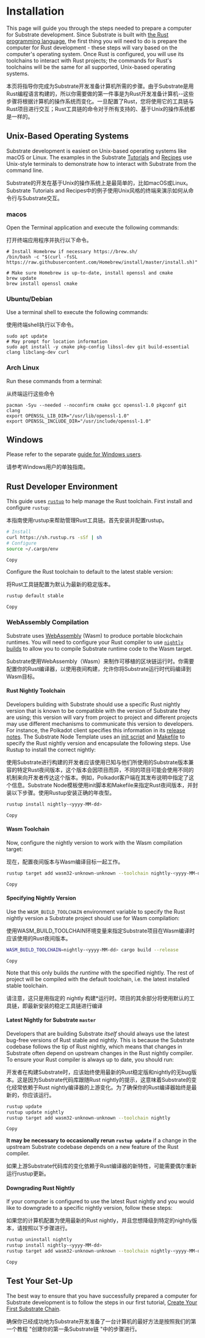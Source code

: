 # Installation

This page will guide you through the steps needed to prepare a computer for Substrate development. Since Substrate is built with [the Rust programming language](https://www.rust-lang.org/), the first thing you will need to do is prepare the computer for Rust development - these steps will vary based on the computer's operating system. Once Rust is configured, you will use its toolchains to interact with Rust projects; the commands for Rust's toolchains will be the same for all supported, Unix-based operating systems.

本页将指导你完成为Substrate开发准备计算机所需的步骤。由于Substrate是用Rust编程语言构建的，所以你需要做的第一件事是为Rust开发准备计算机--这些步骤将根据计算机的操作系统而变化。一旦配置了Rust，您将使用它的工具链与Rust项目进行交互；Rust工具链的命令对于所有支持的、基于Unix的操作系统都是一样的。

## Unix-Based Operating Systems

Substrate development is easiest on Unix-based operating systems like macOS or Linux. The examples in the Substrate [Tutorials](https://substrate.dev/tutorials) and [Recipes](https://substrate.dev/recipes/) use Unix-style terminals to demonstrate how to interact with Substrate from the command line.

Substrate的开发在基于Unix的操作系统上是最简单的，比如macOS或Linux。Substrate Tutorials and Recipes中的例子使用Unix风格的终端来演示如何从命令行与Substrate交互。

### macos

Open the Terminal application and execute the following commands:

打开终端应用程序并执行以下命令。

```shell
# Install Homebrew if necessary https://brew.sh/
/bin/bash -c "$(curl -fsSL https://raw.githubusercontent.com/Homebrew/install/master/install.sh)"

# Make sure Homebrew is up-to-date, install openssl and cmake
brew update
brew install openssl cmake
```

### Ubuntu/Debian

Use a terminal shell to execute the following commands:

使用终端shell执行以下命令。

```shell
sudo apt update
# May prompt for location information
sudo apt install -y cmake pkg-config libssl-dev git build-essential clang libclang-dev curl
```

### Arch Linux

Run these commands from a terminal:

从终端运行这些命令

```shell
pacman -Syu --needed --noconfirm cmake gcc openssl-1.0 pkgconf git clang
export OPENSSL_LIB_DIR="/usr/lib/openssl-1.0"
export OPENSSL_INCLUDE_DIR="/usr/include/openssl-1.0"
```

## Windows

Please refer to the separate [guide for Windows users](https://substrate.dev/docs/en/knowledgebase/getting-started/windows-users).

请参考Windows用户的单独指南。

## Rust Developer Environment

This guide uses [`rustup`](https://rustup.rs/) to help manage the Rust toolchain. First install and configure `rustup`:

本指南使用rustup来帮助管理Rust工具链。首先安装并配置rustup。

```bash
# Install
curl https://sh.rustup.rs -sSf | sh
# Configure
source ~/.cargo/env

Copy
```

Configure the Rust toolchain to default to the latest stable version:

将Rust工具链配置为默认为最新的稳定版本。

```bash
rustup default stable

Copy
```

### WebAssembly Compilation

Substrate uses [WebAssembly](https://webassembly.org/) (Wasm) to produce portable blockchain runtimes. You will need to configure your Rust compiler to use [`nightly` builds](https://doc.rust-lang.org/book/appendix-07-nightly-rust.html) to allow you to compile Substrate runtime code to the Wasm target.

Substrate使用WebAssembly（Wasm）来制作可移植的区块链运行时。你需要配置你的Rust编译器，以使用夜间构建，允许你将Substrate运行时代码编译到Wasm目标。

#### Rust Nightly Toolchain

Developers building with Substrate should use a specific Rust nightly version that is known to be compatible with the version of Substrate they are using; this version will vary from project to project and different projects may use different mechanisms to communicate this version to developers. For instance, the Polkadot client specifies this information in its [release notes](https://github.com/paritytech/polkadot/releases). The Substrate Node Template uses an [init script](https://github.com/substrate-developer-hub/substrate-node-template/blob/master/scripts/init.sh) and [Makefile](https://github.com/substrate-developer-hub/substrate-node-template/blob/master/Makefile) to specify the Rust nightly version and encapsulate the following steps. Use Rustup to install the correct nightly:

使用Substrate进行构建的开发者应该使用已知与他们所使用的Substrate版本兼容的特定Rust夜间版本，这个版本会因项目而异，不同的项目可能会使用不同的机制来向开发者传达这个版本。例如，Polkadot客户端在其发布说明中指定了这个信息。Substrate Node模板使用init脚本和Makefile来指定Rust夜间版本，并封装以下步骤。使用Rustup安装正确的年夜型。

```bash
rustup install nightly-<yyyy-MM-dd>

Copy
```

#### Wasm Toolchain

Now, configure the nightly version to work with the Wasm compilation target:

现在，配置夜间版本与Wasm编译目标一起工作。

```bash
rustup target add wasm32-unknown-unknown --toolchain nightly-<yyyy-MM-dd>

Copy
```

#### Specifying Nightly Version

Use the `WASM_BUILD_TOOLCHAIN` environment variable to specify the Rust nightly version a Substrate project should use for Wasm compilation:

使用WASM_BUILD_TOOLCHAIN环境变量来指定Substrate项目在Wasm编译时应该使用的Rust夜间版本。

```bash
WASM_BUILD_TOOLCHAIN=nightly-<yyyy-MM-dd> cargo build --release

Copy
```

Note that this only builds *the runtime* with the specified nightly. The rest of project will be compiled with the default toolchain, i.e. the latest installed stable toolchain.

请注意，这只是用指定的 nightly 构建*运行时。项目的其余部分将使用默认的工具链，即最新安装的稳定工具链进行编译

#### Latest Nightly for Substrate `master`

Developers that are building Substrate *itself* should always use the latest bug-free versions of Rust stable and nightly. This is because the Substrate codebase follows the tip of Rust nightly, which means that changes in Substrate often depend on upstream changes in the Rust nightly compiler. To ensure your Rust compiler is always up to date, you should run:

开发者在构建Substrate时，应该始终使用最新的Rust稳定版和nightly的无bug版本。这是因为Substrate代码库跟随Rust nightly的提示，这意味着Substrate的变化经常依赖于Rust nightly编译器的上游变化。为了确保你的Rust编译器始终是最新的，你应该运行。

```bash
rustup update
rustup update nightly
rustup target add wasm32-unknown-unknown --toolchain nightly

Copy
```

**It may be necessary to occasionally rerun `rustup update`** if a change in the upstream Substrate codebase depends on a new feature of the Rust compiler.

如果上游Substrate代码库的变化依赖于Rust编译器的新特性，可能需要偶尔重新运行rustup更新。

#### Downgrading Rust Nightly

If your computer is configured to use the latest Rust nightly and you would like to downgrade to a specific nightly version, follow these steps:

如果您的计算机配置为使用最新的Rust nightly，并且您想降级到特定的nightly版本，请按照以下步骤进行。

```sh
rustup uninstall nightly
rustup install nightly-<yyyy-MM-dd>
rustup target add wasm32-unknown-unknown --toolchain nightly-<yyyy-MM-dd>

Copy
```

## Test Your Set-Up

The best way to ensure that you have successfully prepared a computer for Substrate development is to follow the steps in our first tutorial, [Create Your First Substrate Chain](https://substrate.dev/docs/en/tutorials/create-your-first-substrate-chain/).

确保你已经成功地为Substrate开发准备了一台计算机的最好方法是按照我们的第一个教程 "创建你的第一条Substrate链 "中的步骤进行。